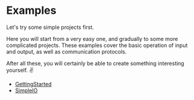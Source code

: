 # Examples

Let's try some simple projects first. 

Here you will start from a very easy one, and gradually to some more complicated projects. These examples cover the basic operation of input and output, as well as communication protocols.

After all these, you will certainly be able to create something interesting yourself. ✌

* [GettingStarted](getstarted/)
* [SimpleIO](simpleio/)

